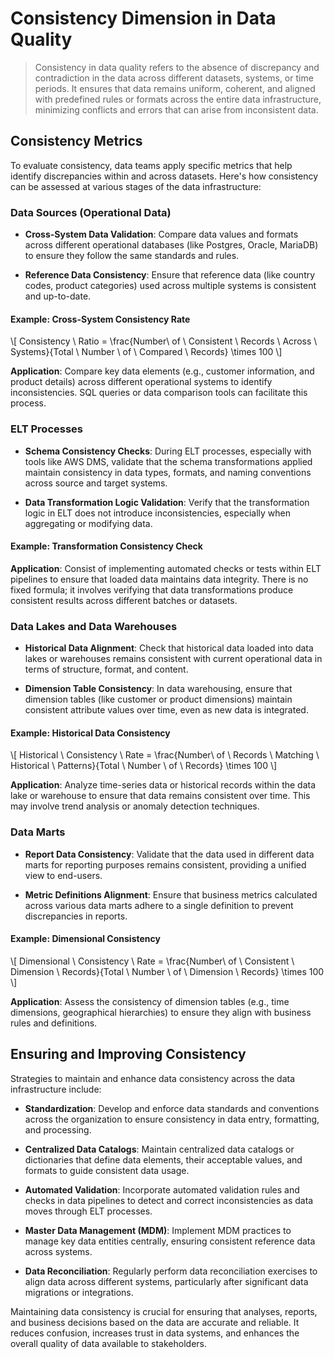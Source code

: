 # Consistency Dimension in Data Quality
> Consistency in data quality refers to the absence of discrepancy and contradiction in the data across different datasets, systems, or time periods. It ensures that data remains uniform, coherent, and aligned with predefined rules or formats across the entire data infrastructure, minimizing conflicts and errors that can arise from inconsistent data.

## Consistency Metrics
To evaluate consistency, data teams apply specific metrics that help identify discrepancies within and across datasets. Here's how consistency can be assessed at various stages of the data infrastructure:

### Data Sources (Operational Data)
* **Cross-System Data Validation**:
  Compare data values and formats across different operational databases (like Postgres, Oracle, MariaDB) to ensure they follow the same standards and rules.

* **Reference Data Consistency**:
  Ensure that reference data (like country codes, product categories) used across multiple systems is consistent and up-to-date.

#### Example: Cross-System Consistency Rate
\\[ Consistency \ Ratio = \frac{Number\ of \ Consistent \ Records \ Across \ Systems}{Total \ Number \ of \ Compared \ Records} \times 100 \\]

**Application**: Compare key data elements (e.g., customer information, and product details) across different operational systems to identify inconsistencies. SQL queries or data comparison tools can facilitate this process.

### ELT Processes
* **Schema Consistency Checks**:
  During ELT processes, especially with tools like AWS DMS, validate that the schema transformations applied maintain consistency in data types, formats, and naming conventions across source and target systems.

* **Data Transformation Logic Validation**:
  Verify that the transformation logic in ELT does not introduce inconsistencies, especially when aggregating or modifying data.

#### Example: Transformation Consistency Check
**Application**: Consist of implementing automated checks or tests within ELT pipelines to ensure that loaded data maintains data integrity. There is no fixed formula; it involves verifying that data transformations produce consistent results across different batches or datasets.

### Data Lakes and Data Warehouses
* **Historical Data Alignment**:
  Check that historical data loaded into data lakes or warehouses remains consistent with current operational data in terms of structure, format, and content.

* **Dimension Table Consistency**:
  In data warehousing, ensure that dimension tables (like customer or product dimensions) maintain consistent attribute values over time, even as new data is integrated.

#### Example: Historical Data Consistency
\\[ Historical \ Consistency \ Rate = \frac{Number\ of \ Records \ Matching \ Historical \ Patterns}{Total \ Number \ of \ Records} \times 100 \\]

**Application**: Analyze time-series data or historical records within the data lake or warehouse to ensure that data remains consistent over time. This may involve trend analysis or anomaly detection techniques.

### Data Marts
* **Report Data Consistency**:
  Validate that the data used in different data marts for reporting purposes remains consistent, providing a unified view to end-users.

* **Metric Definitions Alignment**:
  Ensure that business metrics calculated across various data marts adhere to a single definition to prevent discrepancies in reports.

#### Example: Dimensional Consistency
\\[ Dimensional \ Consistency \ Rate = \frac{Number\ of \ Consistent \ Dimension \ Records}{Total \ Number \ of \ Dimension \ Records} \times 100 \\]

**Application**: Assess the consistency of dimension tables (e.g., time dimensions, geographical hierarchies) to ensure they align with business rules and definitions.

## Ensuring and Improving Consistency
Strategies to maintain and enhance data consistency across the data infrastructure include:

* **Standardization**:
  Develop and enforce data standards and conventions across the organization to ensure consistency in data entry, formatting, and processing.

* **Centralized Data Catalogs**:
  Maintain centralized data catalogs or dictionaries that define data elements, their acceptable values, and formats to guide consistent data usage.

* **Automated Validation**:
  Incorporate automated validation rules and checks in data pipelines to detect and correct inconsistencies as data moves through ELT processes.

* **Master Data Management (MDM)**:
  Implement MDM practices to manage key data entities centrally, ensuring consistent reference data across systems.

* **Data Reconciliation**:
  Regularly perform data reconciliation exercises to align data across different systems, particularly after significant data migrations or integrations.

Maintaining data consistency is crucial for ensuring that analyses, reports, and business decisions based on the data are accurate and reliable. It reduces confusion, increases trust in data systems, and enhances the overall quality of data available to stakeholders.
